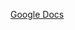 [Google Docs](https://docs.google.com/document/d/1lpyMNTmNfhyVHo-KyxceqfwZRKGj-hWC97L4jjUNeJo/edit?usp=sharing)